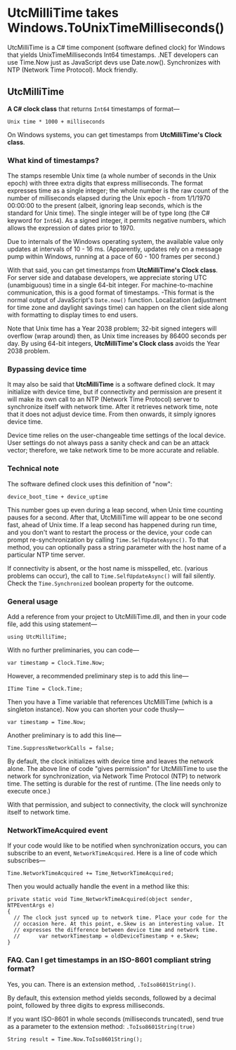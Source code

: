 # UtcMilliTime takes Windows.ToUnixTimeMilliseconds()
UtcMilliTime is a C# time component (software defined clock) for Windows that yields UnixTimeMilliseconds Int64 timestamps. .NET developers can use Time.Now just as JavaScript devs use Date.now(). Synchronizes with NTP (Network Time Protocol). Mock friendly.

## UtcMilliTime
**A C# clock class** that returns `Int64` timestamps of format—
```
Unix time * 1000 + milliseconds
```
On Windows systems, you can get timestamps from **UtcMilliTime's Clock class**.

### What kind of timestamps?

The stamps resemble Unix time (a whole number of seconds in the Unix epoch) with three extra digits that express milliseconds. The format expresses time as a single integer; the whole number is the raw count of the number of milliseconds elapsed during the Unix epoch - from 1/1/1970 00:00:00 to the present (albeit, ignoring leap seconds, which is the standard for Unix time). The single integer will be of type long (the C# keyword for `Int64`). As a signed integer, it permits negative numbers, which allows the expression of dates prior to 1970.

Due to internals of the Windows operating system, the available value only updates at intervals of 10 - 16 ms. (Apparently, updates rely on a message pump within Windows, running at a pace of 60 - 100 frames per second.)

With that said, you can get timestamps from **UtcMilliTime's Clock class**. For server side and database developers, we appreciate storing UTC (unambiguous) time in a single 64-bit integer. For machine-to-machine communication, this is a good format of timestamps. -This format is the normal output of JavaScript's `Date.now()` function. Localization (adjustment for time zone and daylight savings time) can happen on the client side along with formatting to display times to end users.

Note that Unix time has a Year 2038 problem; 32-bit signed integers will overflow (wrap around) then, as Unix time increases by 86400 seconds per day. By using 64-bit integers, **UtcMilliTime's Clock class** avoids the Year 2038 problem.

### Bypassing device time

It may also be said that **UtcMilliTime** is a software defined clock. It may initialize with device time, but if connectivity and permission are present it will make its own call to an NTP (Network Time Protocol) server to synchronize itself with network time. After it retrieves network time, note that it does not adjust device time. From then onwards, it simply ignores device time.

Device time relies on the user-changeable time settings of the local device. User settings do not always pass a sanity check and can be an attack vector; therefore, we take network time to be more accurate and reliable.

### Technical note

The software defined clock uses this definition of "now":
```
device_boot_time + device_uptime
```
This number goes up even during a leap second, when Unix time counting pauses for a second. After that, UtcMilliTime will appear to be one second fast, ahead of Unix time. If a leap second has happened during run time, and you don't want to restart the process or the device, your code can prompt re-synchronization by calling `Time.SelfUpdateAsync()`. To that method, you can optionally pass a string parameter with the host name of a particular NTP time server.

If connectivity is absent, or the host name is misspelled, etc. (various problems can occur), the call to `Time.SelfUpdateAsync()` will fail silently. Check the `Time.Synchronized` boolean property for the outcome.

### General usage

Add a reference from your project to UtcMilliTime.dll, and then in your code file, add this using statement—
```
using UtcMilliTime;
```
With no further preliminaries, you can code—
```
var timestamp = Clock.Time.Now;
```
However, a recommended preliminary step is to add this line—
```
ITime Time = Clock.Time;
```
Then you have a Time variable that references UtcMilliTime (which is a singleton instance). Now you can shorten your code thusly—
```
var timestamp = Time.Now;
```
Another preliminary is to add this line—
```
Time.SuppressNetworkCalls = false;
```
By default, the clock initializes with device time and leaves the network alone. The above line of code "gives permission" for UtcMilliTime to use the network for synchronization, via Network Time Protocol (NTP) to network time. The setting is durable for the rest of runtime. (The line needs only to execute once.)

With that permission, and subject to connectivity, the clock will synchronize itself to network time.

### NetworkTimeAcquired event

If your code would like to be notified when synchronization occurs, you can subscribe to an event, `NetworkTimeAcquired`. Here is a line of code which subscribes—
```
Time.NetworkTimeAcquired += Time_NetworkTimeAcquired;
```
Then you would actually handle the event in a method like this:
```
private static void Time_NetworkTimeAcquired(object sender, NTPEventArgs e)
{
  // The clock just synced up to network time. Place your code for the
  // occasion here. At this point, e.Skew is an interesting value. It
  // expresses the difference between device time and network time.
  //      var networkTimestamp = oldDeviceTimestamp + e.Skew;
}
```

### FAQ. Can I get timestamps in an ISO-8601 compliant string format?

Yes, you can. There is an extension method, `.ToIso8601String()`.

By default, this extension method yields seconds, followed by a decimal point, followed by three digits to express milliseconds.

If you want ISO-8601 in whole seconds (milliseconds truncated), send true as a parameter to the extension method: `.ToIso8601String(true)`
```
String result = Time.Now.ToIso8601String();
```